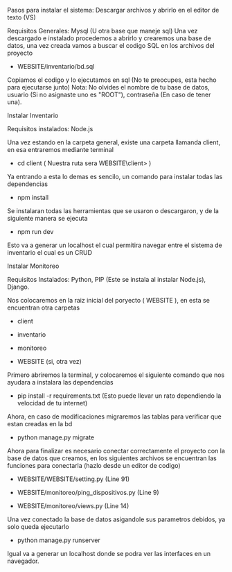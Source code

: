 Pasos para instalar el sistema:
Descargar archivos y abrirlo en el editor de texto (VS)

Requisitos Generales: Mysql (U otra base que maneje sql)
Una vez descargado e instalado procedemos a abrirlo y crearemos una base de datos, una vez creada vamos a buscar
el codigo SQL en los archivos del proyecto
- WEBSITE/inventario/bd.sql

Copiamos el codigo y lo ejecutamos en sql (No te preocupes, esta hecho para ejecutarse junto)
Nota: No olvides el nombre de tu base de datos, usuario (Si no asignaste uno es "ROOT"), contraseña (En caso de tener una).



Instalar Inventario


Requisitos instalados: Node.js 


Una vez estando en la carpeta general, existe una carpeta llamanda client, en esa entraremos mediante terminal
- cd client ( Nuestra ruta sera WEBSITE\client> )
  
Ya entrando a esta lo demas es sencilo, un comando para instalar todas las dependencias
- npm install
  
Se instalaran todas las herramientas que se usaron o descargaron, y de la siguiente manera se ejecuta
- npm run dev
  
Esto va a generar un localhost el cual permitira navegar entre el sistema de inventario el cual es un CRUD


Instalar Monitoreo

Requisitos Instalados: Python, PIP (Este se instala al instalar Node.js), Django.

Nos colocaremos en la raiz inicial del poryecto ( WEBSITE ), en esta se encuentran otra carpetas
- client
  
- inventario
  
- monitoreo
  
- WEBSITE (si, otra vez)
  

Primero abriremos la terminal, y colocaremos el siguiente comando que nos ayudara a instalara las dependencias
- pip install -r requirements.txt (Esto puede llevar un rato dependiendo la velocidad de tu internet)
  
Ahora, en caso de modificaciones migraremos las tablas para verificar que estan creadas en la bd
- python manage.py migrate
  
Ahora para finalizar es necesario conectar correctamente el proyecto con la base de datos que creamos, en los siguientes
archivos se encuentran las funciones para conectarla (hazlo desde un editor de codigo)
- WEBSITE/WEBSITE/setting.py (Line 91)
  
- WEBSITE/monitoreo/ping_dispositivos.py (Line 9)
  
- WEBSITE/monitoreo/views.py (Line 14)
  

Una vez conectado la base de datos asigandole sus parametros debidos, ya solo queda ejecutarlo
- python manage.py runserver
  
Igual va a generar un localhost donde se podra ver las interfaces en un navegador.
